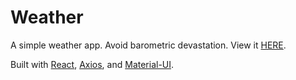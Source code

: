 # Weather

A simple weather app. Avoid barometric devastation.
View it [HERE](https://zach-weather-app.netlify.app/).

Built with [React](https://reactjs.org/), [Axios](https://axios-http.com/), and [Material-UI](https://material-ui.com/). 




